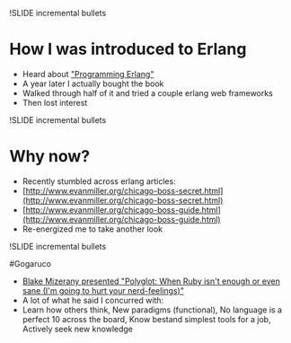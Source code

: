 !SLIDE incremental bullets

# How I was introduced to Erlang

* Heard about ["Programming Erlang"](http://www.pragprog.com/titles/jaerlang/programming-erlang)
* A year later I actually bought the book
* Walked through half of it and tried a couple erlang web frameworks
* Then lost interest

!SLIDE incremental bullets

# Why now?

* Recently stumbled across erlang articles: 
* [http://www.evanmiller.org/chicago-boss-secret.html](http://www.evanmiller.org/chicago-boss-secret.html)
* [http://www.evanmiller.org/chicago-boss-guide.html](http://www.evanmiller.org/chicago-boss-guide.html)
* Re-energized me to take another look


!SLIDE incremental bullets

#Gogaruco

* [Blake Mizerany presented "Polyglot: When Ruby isn't enough or even sane (I'm going to hurt your nerd-feelings)"](http://gogaruco.com/schedule.html#mizerany)
* A lot of what he said I concurred with:
* Learn how others think, New paradigms (functional), No language is a perfect 10 across the board, Know bestand simplest tools for a job, Actively seek new knowledge
